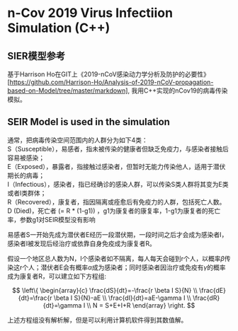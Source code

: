 # n-Cov 2019 Virus Infectiion Simulation (C++)

## SIER模型参考

基于Harrison Ho在GIT上《2019-nCoV感染动力学分析及防护的必要性》[https://github.com/Harrison-Ho/Analysis-of-2019-nCoV-propagation-based-on-Model/tree/master/markdown],
我用C++实现的nCov19的病毒传染模拟。

## SEIR Model is used in the simulation

通常，把病毒传染空间范围内的人群分为如下4类：  
	S（Susceptible），易感者，指未被传染的健康者但缺乏免疫力，与感染者接触后容易被感染；  
	E（Exposed），暴露者，指接触过感染者，但暂时无能力传染他人，适用于潜伏期长的病毒；  
	I（Infectious），感染者，指已经确诊的感染人群，可以传染S类人群将其变为E类或者I类群体；  
	R（Recovered），康复者，指因隔离或痊愈后有免疫力的人群，包括死亡人数。  
	D (Died)，死亡者  (= R * (1-g1)) ，g1为康复者的康复率，1-g1为康复者的死亡率，参数g1对SEIR模型没有影响 
	
易感者S一开始先成为潜伏者E经历一段潜伏期，一段时间之后才会成为感染者I，感染者I被发现后经治疗或依靠自身免疫成为康复者R。

假设一个地区总人数为N，I个感染者如不隔离，每人每天会碰到r个人，以概率$\beta$传染这r个人；潜伏者E会有概率$\alpha$成为感染者；同时感染者因治疗或免疫有$\gamma$的概率成为康复者R，可以建立如下方程组:  

$$  
\left\{ 
\begin{array}{c}
\frac{dS}{dt}=-\frac{r \beta I S}{N} \\
\frac{dE}{dt}=\frac{r \beta I S}{N}-aE \\
\frac{dI}{dt}=aE-\gamma I \\
\frac{dR}{dt}=\gamma I \\
N = S+E+I+R
\end{array}
\right.  
$$

上述方程组没有解析解，但是可以利用计算机软件得到其数值解。	
 
